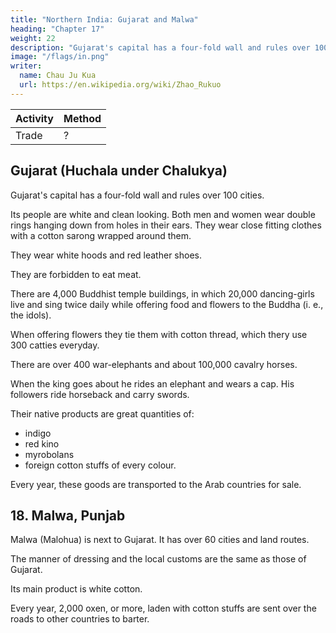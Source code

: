 ```yaml
---
title: "Northern India: Gujarat and Malwa"
heading: "Chapter 17"
weight: 22
description: "Gujarat's capital has a four-fold wall and rules over 100 cities"
image: "/flags/in.png"
writer:
  name: Chau Ju Kua
  url: https://en.wikipedia.org/wiki/Zhao_Rukuo
---
```



Activity | Method 
--- | ---
Trade | ?


## Gujarat (Huchala under Chalukya)

Gujarat's capital has a four-fold wall and rules over 100 cities.

Its people are white and clean looking. Both men and women wear double rings hanging down from holes in their ears. They wear close fitting clothes with a cotton sarong wrapped around them. 

They wear white hoods and red leather shoes. 

They are forbidden to eat meat.

There are 4,000 Buddhist temple buildings, in which 20,000 dancing-girls live and sing twice daily while offering food and flowers to the Buddha (i. e., the idols).

When offering flowers they tie them with cotton thread, which thery use 300 catties everyday.

There are over 400 war-elephants and about 100,000 cavalry horses.

When the king goes about he rides an elephant and wears a cap. His followers ride horseback and carry swords.

Their native products are great quantities of:
- indigo
- red kino
- myrobolans
- foreign cotton stuffs of every colour. 

Every year, these goods are transported to the Arab countries for sale.


<!-- Notes.
1)
This
is
the earliest mention in Chinese works of the
chapter our author states that
it
was a dependency
many
name Guzerat. In
the preceding
of the Malabars; I cannot verify this statement.
Hindu not Buddhist, most of which were 30
Lassen, Indische Alterthumsk.
I, 134. Polo (II, 350) goes so far as to say that all the Abraiaman (Brahmans) in the world come
possibly roughly the same region to which Chau refers). The word
from that province (of Lar
«Buddhist» and «Buddha» are here used for «idolB. See supra, p. 90, n. 5. On the dancing-girls,
2)
Guzerat was famous for
its
temples,
situated on the south-western coast, in the territory of Okamandala.
—
conf. supra, p.
55
n. 7.
and
35
infra, p. 95.
Polo (II, 383) says= «In this province of Gozurat there grows much pepper, and ginger,
and indigo. They have also a great deal of cotton. Their cotton trees are of very great size, growing
3)
full
six paces high,
and attaining
to
an age of 20 years».
He
also refers (II, 363) to the fine1,17-19
MALWA.
— CHOLA
iudigo of Coilum (Quilon) and describes
as very abundant
chintzes.
Polo
(If,
388).
its preparation, and he mentions the indigo of Cambaet
«foreign cotton stuffs of every colour» of our author were probably
The
refers repeatedly
export of good buckram and
93
DOMINION.
,
879, 385, 388) to the adelicate and beautiful buckrams», nthe
(II,
from places in Chau's Hu-ch'a-la. The omission of any
the products of Guzerat by bothCh6uK'ii-fei and Chau Ju-kua has
been remarked on previously, supra, p. 91, n. 12. All mediaeval writers. Eastern and Western,
5 mention of pepper
cotton)), etc.,
among
remark on the great number of horses brought by the Arabs
K'fl-fei refers to
it;
to the
Malabar
coast.
Chou
supra, p. 91, n. 16. -->


## 18. Malwa, Punjab


Malwa (Malohua) is next to Gujarat. It has over 60 cities and land routes. 

The manner of dressing and the local customs are the same as those of Gujarat. 

Its main product is white cotton. 

Every year, 2,000 oxen, or more, laden with cotton stuffs are sent over the roads to other countries to barter.

<!-- 
Notes.
20
1)
No
other reference to
Ch6u K'ii-fel does
not mention
Ibn Batuta,
He also
women. By «it has land
2)
rulers of India.
25 no sea-coast, and this
is
Malwa has been found
it,
nor does
Voyage's, III, 182 says
(IV, 28) speaks of the
routesn
in
any other Chinese author of the period.
Ma Tuan-lin, the Sung shi, or any subsequent writers.
its
sovereign was the most powerful of the infidel
beauty of the people of
^) must be meant that
(^
this country, especially the
it
[J^
quite true of Malwa.
had only land routes and


 -->
